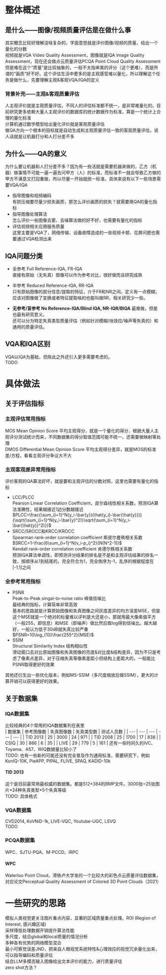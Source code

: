 # 整体概述
## 是什么——图像/视频质量评估是在做什么事
其实概念比较好理解没啥复杂的，字面意思就是评价图像/视频的质量，给出一个量化的分数  
视频就是VQA Video Quality Assessment，图像就是IQA Image Quality Assessment，现在还会做点云质量评估PCQA Point Cloud Quality Assessment  
但是难在这个“质量”是比较抽象的，一般不太指审美的评分（这个更难），而是所谓的“画质”好不好。这个评估生活中更多的是主观感受难以量化，所以理解这个任务是做什么，先要理解主观&客观VQA/IQA的定义  
### 背景补充——主观&客观质量评估
人主观评价就是主观质量评估，不同人的评估标准都不统一，是非常难量化的。目前研究更多依赖大量人主观评价的数据库的统计数据作为标准，算是一个统计上合理的量化标准  
计算机通过数学模型给出量化评价就是客观质量评估  
做QA方向一个根本的目标就是自动生成和主观质量评估一致的客观质量评估，说人话就是让机器打分和人打分差不多  
## 为什么——QA的意义
为什么要让机器和人打分差不多？因为有一些活就是需要机器来做的，乙方（机器）做事情不可能一遍一遍去问甲方（人）的标准，而标准不一就会导致乙方做的甲方不满意又打回重做，所以尽量一开始就统一标准。具体来说有以下一些场景需要VQA/IQA  
* 指导图像和视频编码  
有损压缩要尽量少损失画质，那怎么评价画质的损失？就需要用QA的量化指标  
* 指导图像处理算法  
怎么评价一些图像去雾、去噪算法做的好不好，也需要有量化的指标  
* 评估视频相关应用服务质量  
这里主要是VQA了，网络传输、设备故障造成的一些视频卡顿、花屏问题也需要通过VQA检测出来  

## IQA问题分类
* 全参考 Full Reference-IQA, FR-IQA  
直接有原始（无失真）图像可以作为参考对比，很好做而且研究成熟  

* 半参考 Reduced Reference-IQA, RR-IQA  
只有原始图像的部分信息/提取的特征，介于FR和NR之间。定义有一点模糊，应该对图像做了变换或者特征提取啥的也能叫做RR，相关研究少一些。  
* **无参考/盲参考 No Reference-IQA/Blind IQA, NR-IQR/BIQA**
最难做，但是也最有研究意义。  
还可以分为特定失真类型质量评估（例如针对模糊/块效应/噪声等失真的）和通用的质量评估。  

## VQA和IQA区别
VQA以IQA为基础，但除此之外还引入更多需要考虑的。  
TODO  

# 具体做法
## 关于评估指标
### 主观评估常用指标
MOS Mean Opinion Score 平均主观得分，就是一个量化的得分，根据大量人主观评分测试统计而来，不同数据集的得分取值范围可能不统一，还需要做映射等处理  
DMOS Differential Mean Opinion Score 平均主观得分差异，就是MOS的标准差/方程，看看主观评分争议大不大  
### 主观客观差异常用指标
评价客观的QA算法好坏，就是要和主观评估的分数对照，这里也需要有量化的指标  
* LCC/PLCC  
Pearson Linear Correlation Coefficient，皮尔森线性相关系数，预测IQA算法准确性，结果越接近1边分数越接近  
$PLCC=\frac{\sum_{i=1}^N(y_i-\bar{y})(\hat{y_i}-\bar{\hat{y}})}{\sqrt{\sum_{i=1}^N(y_i-\bar{y}^2)}\sqrt{\sum_{i=1}^N(y_i-\bar{\hat{y}}^2)}}$  
* SRCC/SROCC和KRCC/KROCC  
Spearman rank-order correlation coefficient 斯皮尔曼秩相关系数  
$SRCC=1-\frac{6\sum_{i=1}^N(v_i-p_i)^2}{N(N^2-1)}$  
Kendall rank-order correlation coefficient 肯德尔秩相关系数  
预测IQA算法单调性，即预测评分结果的排名是不是和主观评估结果的排名一致，按顺序从1到结尾的，完全符合为1，完全倒序为-1，乱序的根据程度在[-1,1]之间  
### 全参考常用指标
* PSNR  
Peak-to-Peak singal-to-noise ratio 峰值信噪比  
最经典的指标，计算简单非常高效  
基本的思路就是计算原始图像和失真图像之间灰度差异的均方误差MSE，但是这个MSE就是一个绝对的标量难以评判是大还是小，那就用最大像素值平方（一般255，即信息）和MSE（即噪声）做比然后取log得到信噪比。越大越好，一般认为低于30dB就失真比较严重  
$PSNR=10\log_{10}\frac{255^2}{MSE}$  
* SSIM  
Structural Similarity Index 结构相似性  
滑动窗口去对比原始图像和失真图像的亮度&对比度&结构差异，因为不只是考虑了像素点差异，对于压缩失真等像素差距小但结构上差距大的，一般能比PSNR取得更好的效果  

其他还衍生出一些优化版本，例如MS-SSIM（多尺度缩放后做SSIM），更大的计算开销可以获得更好的效果。  

## 关于数据集
### IQA数据集
比较经典的4个常用的IQA数据集列在表里  
| 数据集 | 参考图像数 | 失真图像数 | 失真类型数 | 测试人员数 |
| --- | --- | --- | --- | --- |
| TID 2013 | 25 | 3000 | 24 | 971 |
| TID 2008 | 25 | 1700 | 17 | 838 |
| CSIQ | 30 | 866 | 6 | 35 |
| LIVE | 29 | 779 | 5 | 161 |
还有一些时间久的IVC、Toyama、A57、WIQ数据量比较小了  
TODO: 也有一些新的可能还没有完全普及作为通用标准，需要研究下，例如KonIQ-10K, PieAPP, PIPAL, FLIVE, SPAQ, KADID-10k  
#### TID 2013
这个是目前最常用最权威的数据集。都是512\*384的BMP文件。3000张=25张图片\*24种失真类型\*5个失真等级  
TODO: 具体格式  
### VQA数据集
CVD2014, KoVNiD-1k, LIVE-VQC, Youtube-UGC, LSVQ  
TODO  
### PCQA数据集
WPC、SJTU-PQA、M-PCCD、IRPC  
#### WPC
Waterloo Point Cloud，滑铁卢大学发的一个比较大的彩色点云质量评估数据集，对应论文Perceptual Quality Assessment of Colored 3D Point Clouds（2021）  

# 一些研究的思路
模拟人类视觉更关注图片重点内容，显著的区域质量重点处理。ROI (Region of Interest, 感兴趣区域)  
采样降低处理数据开销提升算法性能  
多尺度，结合global和local质量的情况分析  
多种各有优势的网络模型混合  
最小可察觉误差JND，把来自人眼视觉系统特性&心理效应的视觉冗余量化出来，可以指导编码和质量评估  
结合LLM多模态输入图像给出文本评价的能力，进行质量评估  
zero shot方法？  